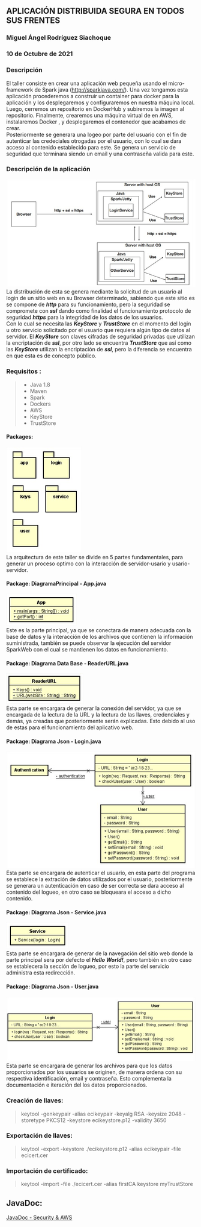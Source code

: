 ## APLICACIÓN DISTRIBUIDA SEGURA EN TODOS SUS FRENTES
### Miguel Ángel Rodríguez Siachoque
### 10 de Octubre de 2021

### Descripción
El taller consiste en crear una aplicación web pequeña usando el micro-framework de Spark java (http://sparkjava.com/). Una vez tengamos esta aplicación procederemos a construir un container para docker para la aplicación y los desplegaremos y configuraremos en nuestra máquina local. Luego, cerremos un repositorio en DockerHub y subiremos la imagen al repositorio. Finalmente, crearemos una máquina virtual de en AWS, instalaremos Docker , y desplegaremos el contenedor que acabamos de crear. 
<br>
Posteriormente se generara una logeo por parte del usuario con el fin de autenticar las credeciales otrogadas por el usuario, con lo cual se dara acceso al contenido establecido para este. Se genera un servicio de seguridad que terminara siendo un email y una contraseña valida para este.

### Descripción de la aplicación
![Arquitectura](Images/Arquitectura.jpg)<br>
La distribución de esta se genera mediante la solicitud de un usuario al login de un sitio web en su Browser determinado, sabiendo que este sitio es se compone de ___http___ para su funcionamiento, pero la seguridad se compromete con ___ssl___ dando como finalidad el funcionamiento protocolo de seguridad ___https___ para la integridad de los datos de los usuarios.
<br>
Con lo cual se necesita las ___KeyStore___ y ___TrustStore___ en el momento del login u otro servicio solicitado por el usuario que requiera algún tipo de datos al servidor. El ___KeyStore___ son claves cifradas de seguridad privadas que utilizan la encriptación de ___ssl___, por otro lado se encuentra ___TrustStore___ que así como las ___KeyStore___ utilizan la encriptación de ___ssl___, pero la diferencia se encuentra en que esta es de concepto público.


### Requisitos :
> - Java 1.8
> - Maven 
> - Spark
> - Dockers
> - AWS
> - KeyStore
> - TrustStore

#### Packages:
![Diagrama Clases](Images/Diagrama0.jpg)<br>
La arquitectura de este taller se divide en 5 partes fundamentales, para generar un proceso optimo con la interacción de servidor-usario y usario-servidor.
#### Package: DiagramaPrincipal - App.java
![Diagrama Clases](Images/Diagrama1.jpg)<br>
Este es la parte principal, ya que se conectara de manera adecuada con la base de datos y la interacción de los archivos que contienen la información suministrada, también se puede observar la ejecución del servidor SparkWeb con el cual se mantienen los datos en funcionamiento.
#### Package: Diagrama Data Base - ReaderURL.java
![Diagrama Clases](Images/Diagrama2.jpg)<br>
Esta parte se encargara de generar la conexión del servidor, ya que se encargada de la lectura de la URL y la lectura de las llaves, credenciales y demás, ya creadas que posteriormente serán explicadas. Esto debido al uso de estas para el funcionamiento del aplicativo web.
#### Package: Diagrama Json - Login.java
![Diagrama Clases](Images/Diagrama3.jpg)<br>
Esta parte se encargara de autenticar el usuario, en esta parte del programa se establece la extración de datos utilizados por el usuario, posteriormente se generara un autenticación en caso de ser correcta se dara acceso al contenido del logueo, en otro caso se bloqueara el acceso a dicho contenido.
#### Package: Diagrama Json - Service.java
![Diagrama Clases](Images/Diagrama4.jpg)<br>
Esta parte se encargara de generar de la navegación del sitio web donde la parte principal sera por defecto el ___Hello World!___, pero también en otro caso se establecera la sección de logueo, por esto la parte del servicio administra esta redirección.
#### Package: Diagrama Json - User.java
![Diagrama Clases](Images/Diagrama5.jpg)<br>
Esta parte se encargara de generar los archivos para que los datos proporcionados por los usuarios se originen, de manera ordena con su respectiva identificación, email y contraseña. Esto complementa la documentación e iteración del los datos proporcionados.

### Creación de llaves:
> keytool -genkeypair -alias ecikeypair -keyalg RSA -keysize 2048 -storetype PKCS12 -keystore ecikeystore.p12 -validity 3650
### Exportación de llaves:
> keytool -export -keystore ./ecikeystore.p12 -alias ecikeypair -file ecicert.cer
### Importación de certificado:
> keytool -import -file ./ecicert.cer -alias firstCA keystore myTrustStore

## JavaDoc:
[JavaDoc - Security & AWS](JavaDocs/index.html)
